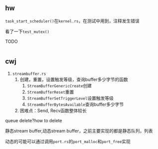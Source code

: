 ## hw

`task_start_scheduler()`在`kernel.rs`，在测试中用到，注释发生错误

看了一下`test_mutex()`

TODO
```

```

## cwj

1.  `streambuffer.rs`
    1.  创建，重置，设置触发等级，查询buffer多少字节的函数
        1.  `StreamBufferGenericCreate`创建
        2.  `StreamBufferReset`重置
        3.  `StreamBufferSetTriggerLevel`设置触发等级
        4.  `StreamBufferBytesAvailable`查询buffer多少字节
    2.  困难点：Send, Recv函数整体较长

queue delete?how to delete

静态stream buffer,动态stream buffer，之前主要实现的都是静态队列，列表

动态的可能可以通过调用`port.rs`的`port_malloc`和`port_free`实现